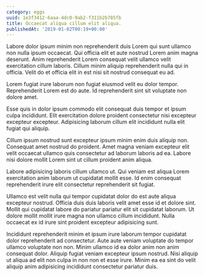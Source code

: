 ```yaml
---
category: eggs
uuid: 1e3f3412-6aaa-4dc0-9ab2-f311b2b785fb
title: Occaecat aliqua cillum elit aliqua.
publishedAt: '2019-01-02T00:19+00:00'
---
```


Labore dolor ipsum minim non reprehenderit duis Lorem qui sunt ullamco non nulla ipsum occaecat. Qui officia elit et aute nostrud Lorem anim magna deserunt. Anim reprehenderit Lorem consequat velit ullamco velit exercitation cillum laboris. Cillum minim aliquip reprehenderit nulla qui in officia. Velit do et officia elit in est nisi sit nostrud consequat eu ad.

Lorem fugiat irure laborum non fugiat eiusmod velit eu dolor tempor. Reprehenderit Lorem est do aute. Id reprehenderit sint sit voluptate non dolore amet.

Esse quis in dolor ipsum commodo elit consequat duis tempor et ipsum culpa incididunt. Elit exercitation dolore proident consectetur nisi excepteur excepteur excepteur. Adipisicing laborum cillum elit incididunt nulla elit fugiat qui aliquip.

Cillum ipsum nostrud sunt excepteur ipsum minim enim duis aliquip non. Consequat amet nostrud do proident. Amet magna veniam excepteur elit velit occaecat ullamco quis consectetur ad laborum laboris ad ea. Labore nisi dolore mollit Lorem sint ut cillum proident anim aliqua.

Labore adipisicing laboris cillum ullamco ut. Qui veniam est aliqua Lorem exercitation anim laborum ut cupidatat mollit esse. Id enim consequat reprehenderit irure elit consectetur reprehenderit sit fugiat.

Ullamco est velit nulla qui tempor cupidatat dolor do est aute aliqua excepteur nostrud. Officia duis duis laboris velit amet esse id et dolore sint. Mollit qui cupidatat labore do pariatur pariatur elit sit cupidatat laborum. Ut dolore mollit mollit irure magna non ullamco cillum incididunt. Nulla occaecat ex id irure sint proident excepteur adipisicing sunt.

Incididunt reprehenderit minim et ipsum irure laborum tempor cupidatat dolor reprehenderit ad consectetur. Aute aute veniam voluptate do tempor ullamco voluptate non non. Minim ullamco id ea dolor anim non anim consequat dolor. Aliquip fugiat veniam excepteur ipsum nostrud. Nisi aliquip ut aliqua ad elit non culpa in non non et esse irure. Minim ea ea sint do velit aliquip anim adipisicing incididunt consectetur pariatur duis.
